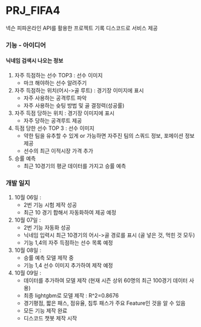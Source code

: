 # PRJ_FIFA4
넥슨 피파온라인 API를 활용한 프로젝트 기록
디스코드로 서비스 제공

### 기능 - 아이디어
#### 닉네임 검색시 나오는 정보
1. 자주 득점하는 선수 TOP3 : 선수 이미지
   - 마크 해야하는 선수 알려주기
2. 자주 득점하는 위치(어시->골 루트) : 경기장 이미지에 표시
   - 자주 사용하는 공격루트 파악
   - 자주 사용하는 슛팅 방법 및 골 결정력(성공률)
3. 자주 득점 당하는 위치 : 경기장 이미지에 표시
   - 자주 당하는 공격루트 제공
4. 득점 당한 선수 TOP 3 : 선수 이미지
   - 약한 팀을 유추할 수 있게 or 가능하면 자주진 팀의 스쿼드 정보, 포메이션 정보 제공
   - 선수의 최근 이적시장 가격 추가
5. 승률 예측
    - 최근 10경기의 평균 데이터를 가지고 승률 예측

### 개발 일지
1. 10월 06일 : 
    - 2번 기능 시험 제작 성공
    - 최근 10 경기 합해서 자동화하여 제공 예정
2. 10월 07일 :
    - 2번 기능 자동화 성공
    - 닉네임 입력시 최근 10경기의 어시->골 경로를 표시 (골 넣은 것, 먹힌 것 모두)
    - 기능 1,4의 자주 득점하는 선수 목록 예정
3. 10월 08일 :
    - 승률 예측 모델 제작 중
    - 기능 1,4 선수 이미지 추가하여 제작 예정
4. 10월 09일 :
    - 데이터를 추가하여 모델 제작 (현재 시즌 상위 60명의 최근 100경기 데이터 사용)
    - 최종 lightgbm로 모델 제작 : R^2=0.8676
    - 경기평점, 짧은 패스, 점유율, 침투 패스가 주요 Feature인 것을 알 수 있음
    - 모든 기능 제작 완료 
    - 디스코드 챗봇 제작 시작
    